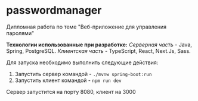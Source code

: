 # passwordmanager
Дипломная работа по теме "Веб-приложение для управления паролями"

**Технологии использованные при разработке:**
*Серверная часть* - Java, Spring, PostgreSQL.
*Клиентская часть* - TypeScript, React, Next.Js, Sass.

Для запуска необходимо выполнить следующие действия:
1. Запустить сервер командой - `./mvnw spring-boot:run`
2. Запустить клиент командой - `npm run dev`

Сервер запустится на порту 8080, клиент на 3000

